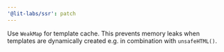 ```yaml
---
'@lit-labs/ssr': patch
---
```


Use `WeakMap` for template cache. This prevents memory leaks when templates are dynamically created e.g. in combination with `unsafeHTML()`.

